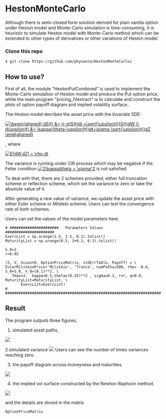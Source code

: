# HestonMonteCarlo

Although there is semi-closed form solution derived for plain vanilla option under Heston model and Monte-Carlo simulation is time-consuming, it is heuristic to simulate Heston model with Monte-Carlo method which can be extended to other types of derivatives or other variations of Heston model.

### Clone this repo
`$ git clone https://github.com/phynance/HestonMonteCarlo/`


## How to use?
First of all, the module "HestonPutCombined" is used to implement the Monte-Carlo simulation of Heston model and produce the Put option price, while the main program "pricing_IVextract" is to calculate and construct the plots of option payoff diagram and implied volatility surface..


The Heston model decribes the asset price with the bivariate SDE:

<a href="https://www.codecogs.com/eqnedit.php?latex=\begin{aligned}&space;dS(t)&space;&=&space;(r-q)S(t)dt&space;&plus;\sqrt{\upsilon(t)}S(t)dW&space;\\&space;d\upsilon(t)&space;&=&space;\kappa(\theta-\upsilon(t))dt&plus;\sigma&space;\sqrt{\upsilon(t)}dZ&space;\end{aligned}" target="_blank"><img src="https://latex.codecogs.com/gif.latex?\begin{aligned}&space;dS(t)&space;&=&space;(r-q)S(t)dt&space;&plus;\sqrt{\upsilon(t)}S(t)dW&space;\\&space;d\upsilon(t)&space;&=&space;\kappa(\theta-\upsilon(t))dt&plus;\sigma&space;\sqrt{\upsilon(t)}dZ&space;\end{aligned}" title="\begin{aligned} dS(t) &= (r-q)S(t)dt +\sqrt{\upsilon(t)}S(t)dW \\ d\upsilon(t) &= \kappa(\theta-\upsilon(t))dt+\sigma \sqrt{\upsilon(t)}dZ \end{aligned}" /></a>

, where

<a href="https://www.codecogs.com/eqnedit.php?latex=E[dW,dZ]&space;=&space;\rho&space;dt" target="_blank"><img src="https://latex.codecogs.com/gif.latex?E[dW,dZ]&space;=&space;\rho&space;dt" title="E[dW,dZ] = \rho dt" /></a>

The variance is running under CIR process which may be negative if the Feller condition <a href="https://www.codecogs.com/eqnedit.php?latex=2\kappa\theta&space;>&space;\sigma^2" target="_blank"><img src="https://latex.codecogs.com/gif.latex?2\kappa\theta&space;>&space;\sigma^2" title="2\kappa\theta > \sigma^2" /></a> is not satisfied.

To deal with that, there are 2 schemes provided, either full truncation scheme or reflection scheme, which set the variance to zero or take the absolute value of it. 



After generating a new value of variance, we update the asset price with either Euler scheme or Milstein scheme. Users can test the convergence rate of both schemes.

Users can set the values of the model parameters here. 
```
# ######################   Parameters Values     ######################
ExercList = np.arange(1.5, 2.5, 0.1).tolist()
MaturityList = np.arange(0.5, 3+0.1, 0.1).tolist()

S_0=2
r=0.02

(S, V, Vcount0, OptionPriceMatrix, stdErrTable, Payoff) = \
EulerMilsteinPrice('Milstein', 'Trunca', numPaths=500, rho= -0.6, S_0=S_0, V_0=(0.1)**2, \
   Tmax=3,  kappa=0.5,theta=(0.25)**2 , sigma=0.1, r=r, q=0.0, MaturityList=MaturityList, \
       ExercList=ExercList)
# ######################################################################
```

## Result
The program outputs three figures, 
1. simulated asset paths, 
<img src="https://github.com/phynance/HestonMonteCarlo/blob/master/simulatedAssetPath.png">

2.simulated variance
<img src="https://github.com/phynance/HestonMonteCarlo/blob/master/simulatedVariance.png">
Users can see the number of times variances reaching zero.

3. the payoff diagram across moneyness and maturities. 
<img src="https://github.com/phynance/HestonMonteCarlo/blob/master/payoffDiagram.png">

4. the implied vol surface constructed by the Newton-Raphson method.
<img src="https://github.com/phynance/HestonlMonteCarlo-ImpliedVolSurfaceConstruction/blob/master/ImpliedVolSurface.png">

and the details are stored in the matrix 
```
OptionPriceMatrix
```
